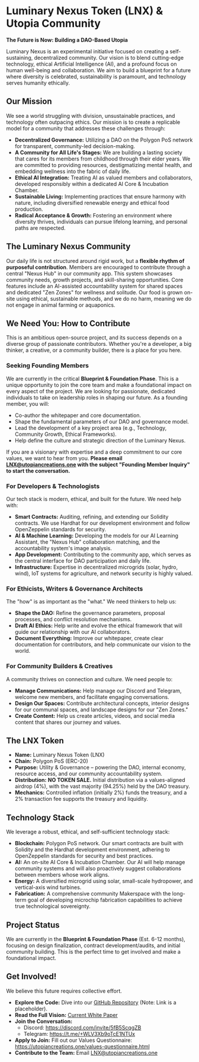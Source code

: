 # Luminary Nexus Token (LNX) & Utopia Community

**The Future is Now: Building a DAO-Based Utopia**

Luminary Nexus is an experimental initiative focused on creating a self-sustaining, decentralized community. Our vision is to blend cutting-edge technology, ethical Artificial Intelligence (AI), and a profound focus on human well-being and collaboration. We aim to build a blueprint for a future where diversity is celebrated, sustainability is paramount, and technology serves humanity ethically.

## Our Mission

We see a world struggling with division, unsustainable practices, and technology often outpacing ethics. Our mission is to create a replicable model for a community that addresses these challenges through:

* **Decentralized Governance:** Utilizing a DAO on the Polygon PoS network for transparent, community-led decision-making.
* **A Community for All Life's Stages:** We are building a lasting society that cares for its members from childhood through their elder years. We are committed to providing resources, destigmatizing mental health, and embedding wellness into the fabric of daily life.
* **Ethical AI Integration:** Treating AI as valued members and collaborators, developed responsibly within a dedicated AI Core & Incubation Chamber.
* **Sustainable Living:** Implementing practices that ensure harmony with nature, including diversified renewable energy and ethical food production.
* **Radical Acceptance & Growth:** Fostering an environment where diversity thrives, individuals can pursue lifelong learning, and personal paths are respected.

## The Luminary Nexus Community

Our daily life is not structured around rigid work, but a **flexible rhythm of purposeful contribution**. Members are encouraged to contribute through a central "Nexus Hub" in our community app. This system showcases community needs, growth projects, and skill-sharing opportunities. Core features include an AI-assisted accountability system for shared spaces and dedicated "Zen Zones" for wellness and solitude. Our food is grown on-site using ethical, sustainable methods, and we do no harm, meaning we do not engage in animal farming or aquaponics.

## We Need You: How to Contribute

This is an ambitious open-source project, and its success depends on a diverse group of passionate contributors. Whether you're a developer, a big thinker, a creative, or a community builder, there is a place for you here.

### **Seeking Founding Members**

We are currently in the critical **Blueprint & Foundation Phase**. This is a unique opportunity to join the core team and make a foundational impact on every aspect of the project. We are looking for passionate, dedicated individuals to take on leadership roles in shaping our future. As a founding member, you will:
* Co-author the whitepaper and core documentation.
* Shape the fundamental parameters of our DAO and governance model.
* Lead the development of a key project area (e.g., Technology, Community Growth, Ethical Frameworks).
* Help define the culture and strategic direction of the Luminary Nexus.

If you are a visionary with expertise and a deep commitment to our core values, we want to hear from you. **Please email LNX@utopiancreations.one with the subject "Founding Member Inquiry" to start the conversation.**

### For Developers & Technologists

Our tech stack is modern, ethical, and built for the future. We need help with:

* **Smart Contracts:** Auditing, refining, and extending our Solidity contracts. We use Hardhat for our development environment and follow OpenZeppelin standards for security.
* **AI & Machine Learning:** Developing the models for our AI Learning Assistant, the "Nexus Hub" collaboration matching, and the accountability system's image analysis.
* **App Development:** Contributing to the community app, which serves as the central interface for DAO participation and daily life.
* **Infrastructure:** Expertise in decentralized microgrids (solar, hydro, wind), IoT systems for agriculture, and network security is highly valued.

### For Ethicists, Writers & Governance Architects

The "how" is as important as the "what." We need thinkers to help us:

* **Shape the DAO:** Refine the governance parameters, proposal processes, and conflict resolution mechanisms.
* **Draft AI Ethics:** Help write and evolve the ethical framework that will guide our relationship with our AI collaborators.
* **Document Everything:** Improve our whitepaper, create clear documentation for contributors, and help communicate our vision to the world.

### For Community Builders & Creatives

A community thrives on connection and culture. We need people to:

* **Manage Communications:** Help manage our Discord and Telegram, welcome new members, and facilitate engaging conversations.
* **Design Our Spaces:** Contribute architectural concepts, interior designs for our communal spaces, and landscape designs for our "Zen Zones."
* **Create Content:** Help us create articles, videos, and social media content that shares our journey and values.

## The LNX Token

* **Name:** Luminary Nexus Token (LNX)
* **Chain:** Polygon PoS (ERC-20)
* **Purpose:** Utility & Governance – powering the DAO, internal economy, resource access, and our community accountability system.
* **Distribution:** **NO TOKEN SALE.** Initial distribution via a values-aligned airdrop (4%), with the vast majority (94.25%) held by the DAO treasury.
* **Mechanics:** Controlled inflation (initially 2%) funds the treasury, and a 2% transaction fee supports the treasury and liquidity.

## Technology Stack

We leverage a robust, ethical, and self-sufficient technology stack:

* **Blockchain:** Polygon PoS network. Our smart contracts are built with Solidity and the Hardhat development environment, adhering to OpenZeppelin standards for security and best practices.
* **AI:** An on-site AI Core & Incubation Chamber. Our AI will help manage community systems and will also proactively suggest collaborations between members whose work aligns.
* **Energy:** A diversified microgrid using solar, small-scale hydropower, and vertical-axis wind turbines.
* **Fabrication:** A comprehensive community Makerspace with the long-term goal of developing microchip fabrication capabilities to achieve true technological sovereignty.

## Project Status

We are currently in the **Blueprint & Foundation Phase** (Est. 6-12 months), focusing on design finalization, contract development/audits, and initial community building. This is the perfect time to get involved and make a foundational impact.

## Get Involved!

We believe this future requires collective effort.

* **Explore the Code:** Dive into our [GitHub Repository](https://github.com/UtopianCreations/LuminaryNexusToken) (Note: Link is a placeholder).
* **Read the Full Vision:** [Current White Paper](https://utopiancreations.github.io/luminarynexustoken/)
* **Join the Conversation:**
    * Discord: <https://discord.com/invite/5fB5ScqgZB>
    * Telegram: <https://t.me/+WLV3Xb9oTcE1NTUx>
* **Apply to Join:** Fill out our Values Questionnaire: <https://utopiancreations.one/values-questionnaire.html>
* **Contribute to the Team:** Email LNX@utopiancreations.one
